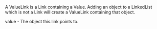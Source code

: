 A ValueLink is a Link containing a Value.
Adding an object to a LinkedList which is not a Link will create a ValueLink containing that object.


value - The object this link points to.